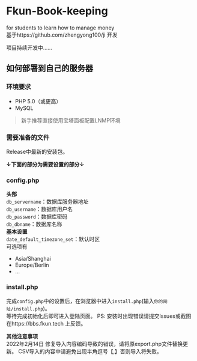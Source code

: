 # Fkun-Book-keeping
for students to learn how to manage money
<br>
基于https://github.com/zhengyong100/ji 开发

项目持续开发中……

## 如何部署到自己的服务器
### 环境要求
- PHP 5.0（或更高）
- MySQL
> 新手推荐直接使用宝塔面板配置LNMP环境
### 需要准备的文件
Release中最新的安装包。<br>


**↓下面的部分为需要设置的部分↓**
### config.php
**头部**<br>
`db_servername`：数据库服务器地址<br>
`db_username`：数据库用户名<br>
`db_password`：数据库密码<br>
`db_dbname`：数据库名称<br>
**基本设置**<br>
`date_default_timezone_set`：默认时区<br>
可选项有
- Asia/Shanghai
- Europe/Berlin
- ...
### install.php
完成`config.php`中的设置后，在浏览器中进入`install.php`(输入`你的网址/install.php`)。<br>
等待完成初始化后即可进入登陆页面。
PS: 安装时出现错误请提交Issues或截图在https://bbs.fkun.tech 上反馈。

**其他注意事项**<br>
2022年2月14日 修复导入内容编码导致的错误，请将原export.php文件替换更新。
CSV导入的内容中请避免出现半角逗号【,】否则导入将失败。
